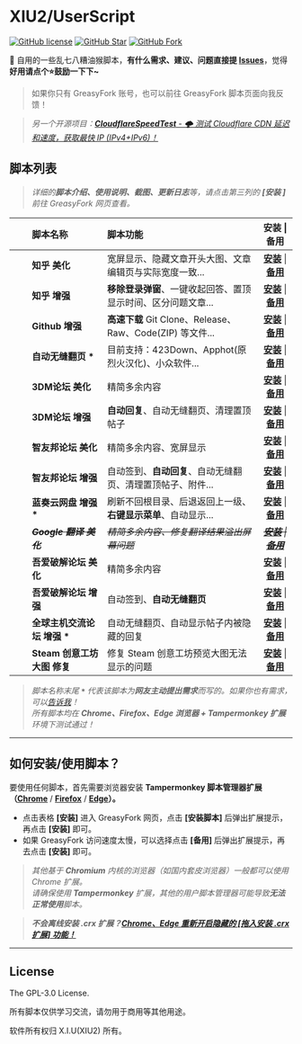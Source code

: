 # XIU2/UserScript

[![GitHub license](https://img.shields.io/github/license/XIU2/UserScript.svg?style=flat-square&color=4285dd)](https://github.com/XIU2/UserScript/blob/master/LICENSE)
[![GitHub Star](https://img.shields.io/github/stars/XIU2/UserScript.svg?style=flat-square&label=Star&color=4285dd)](https://github.com/XIU2/UserScript/stargazers)
[![GitHub Fork](https://img.shields.io/github/forks/XIU2/UserScript.svg?style=flat-square&label=Fork&color=4285dd)](https://github.com/XIU2/UserScript/network/members)

🔨 自用的一些乱七八糟油猴脚本，**有什么需求、建议、问题直接提 [Issues](https://github.com/XIU2/UserScript/issues/new/choose)**，觉得**好用请点个⭐鼓励一下下~**   

> 如果你只有 GreasyFork 账号，也可以前往 GreasyFork 脚本页面向我反馈！  

> _另一个开源项目：[**CloudflareSpeedTest** - 🌩 测试 Cloudflare CDN 延迟和速度，获取最快 IP (IPv4+IPv6)！](https://github.com/XIU2/CloudflareSpeedTest)_

## 脚本列表

> _详细的**脚本介绍、使用说明、截图、更新日志**等，请点击第三列的 **\[安装 \]** 前往 GreasyFork 网页查看。_  

|  | 脚本名称 | 脚本功能 | 安装 \| 备用 |
| :----: | :---- | :---- | :----: |
| [<img src="https://static.zhihu.com/heifetz/favicon.ico" height="16px" />](https://www.zhihu.com/people/xiu2) | **知乎 美化** | 宽屏显示、隐藏文章开头大图、文章编辑页与实际宽度一致... | **[安装](https://greasyfork.org/zh-CN/scripts/412212)** \| **[备用](https://cdn.jsdelivr.net/gh/XIU2/UserScript@master/Zhihu-Beautification.user.js)** |
| [<img src="https://static.zhihu.com/heifetz/favicon.ico" height="16px" />](https://www.zhihu.com/people/xiu2) | **知乎 增强** | **移除登录弹窗**、一键收起回答、置顶显示时间、区分问题文章... | **[安装](https://greasyfork.org/zh-CN/scripts/419081)** \| **[备用](https://cdn.jsdelivr.net/gh/XIU2/UserScript@master/Zhihu-Enhanced.user.js)** |
| [<img src="https://github.com/favicon.ico" height="16px" />](https://github.com/XIU2) |  **Github 增强** | **高速下载** Git Clone、Release、Raw、Code(ZIP) 等文件... | **[安装](https://greasyfork.org/zh-CN/scripts/412245)** \| **[备用](https://cdn.jsdelivr.net/gh/XIU2/UserScript@master/GithubEnhanced-High-Speed-Download.user.js)** |
| [<img src="https://s3.ax1x.com/2021/02/25/yj2s4f.png" height="16px" />](https://github.com/XIU2) |  **自动无缝翻页 \*** | 目前支持：423Down、Apphot(原烈火汉化)、小众软件... | **[安装](https://greasyfork.org/zh-CN/scripts/419215)** \| **[备用](https://cdn.jsdelivr.net/gh/XIU2/UserScript@master/Autopage.user.js)** |
| [<img src="https://www.3dmgame.com/favicon.ico" height="16px" />](https://bbs.3dmgame.com) | **3DM论坛 美化** | 精简多余内容 | **[安装](https://greasyfork.org/zh-CN/scripts/413593)** \| **[备用](https://cdn.jsdelivr.net/gh/XIU2/UserScript@master/3dm-Beautification.user.js)** |
| [<img src="https://www.3dmgame.com/favicon.ico" height="16px" />](https://bbs.3dmgame.com) | **3DM论坛 增强** | **自动回复**、自动无缝翻页、清理置顶帖子 | **[安装](https://greasyfork.org/zh-CN/scripts/412890)** \| **[备用](https://cdn.jsdelivr.net/gh/XIU2/UserScript@master/3dm-Enhanced.user.js)** |
| [<img src="http://bbs.zhiyoo.net/favicon.ico" height="16px" />](http://bbs.zhiyoo.net/forum.php?mod=forumdisplay&fid=42&filter=author&orderby=dateline) | **智友邦论坛 美化** | 精简多余内容、宽屏显示 | **[安装](https://greasyfork.org/zh-CN/scripts/412361)** \| **[备用](https://cdn.jsdelivr.net/gh/XIU2/UserScript@master/Zhiyoo-Beautification.user.js)** |
| [<img src="http://bbs.zhiyoo.net/favicon.ico" height="16px" />](http://bbs.zhiyoo.net/forum.php?mod=forumdisplay&fid=42&filter=author&orderby=dateline) | **智友邦论坛 增强** | 自动签到、**自动回复**、自动无缝翻页、清理置顶帖子、附件... | **[安装](https://greasyfork.org/zh-CN/scripts/412362)** \| **[备用](https://cdn.jsdelivr.net/gh/XIU2/UserScript@master/Zhiyoo-Enhanced.user.js)** |
| [<img src="https://www.lanzou.com/favicon.ico" height="16px" />](https://www.lanzou.com) |  **蓝奏云网盘 增强 \*** | 刷新不回根目录、后退返回上一级、**右键显示菜单**、自动显示... | **[安装](https://greasyfork.org/zh-CN/scripts/419224)** \| **[备用](https://cdn.jsdelivr.net/gh/XIU2/UserScript@master/Lanzou-Enhanced.user.js)** |
| [<img src="https://translate.google.cn/favicon.ico" height="16px" />](https://translate.google.cn) |  ~~_**Google 翻译 美化**_~~ | ~~_精简多余内容、修复翻译结果溢出屏幕问题_~~ | ~~_**[安装](https://zhuanlan.zhihu.com/p/286815739)** \| **[备用](https://zhuanlan.zhihu.com/p/286815739)**_~~ |
| [<img src="https://www.52pojie.cn/favicon.ico" height="16px" />](https://www.52pojie.cn) | **吾爱破解论坛 美化** | 精简多余内容 | **[安装](https://greasyfork.org/zh-CN/scripts/412681)** \| **[备用](https://cdn.jsdelivr.net/gh/XIU2/UserScript@master/52pojie-Beautification.user.js)** |
| [<img src="https://www.52pojie.cn/favicon.ico" height="16px" />](https://www.52pojie.cn) | **吾爱破解论坛 增强** | 自动签到、**自动无缝翻页** | **[安装](https://greasyfork.org/zh-CN/scripts/412680)** \| **[备用](https://cdn.jsdelivr.net/gh/XIU2/UserScript@master/52pojie-Enhanced.user.js)** |
| [<img src="https://s3.ax1x.com/2021/02/25/yjgo1e.png" height="16px" />](https://hostloc.com) | **全球主机交流论坛 增强 \*** | 自动无缝翻页、自动显示帖子内被隐藏的回复 | **[安装](https://greasyfork.org/zh-CN/scripts/414005)** \| **[备用](https://cdn.jsdelivr.net/gh/XIU2/UserScript@master/Hostloc-Enhanced.user.js)** |
| [<img src="https://store.steampowered.com/favicon.ico" height="16px" />](https://store.steampowered.com) | **Steam 创意工坊大图 修复** | 修复 Steam 创意工坊预览大图无法显示的问题 | **[安装](https://greasyfork.org/zh-CN/scripts/397666)** \| **[备用](https://cdn.jsdelivr.net/gh/XIU2/UserScript@master/SteamWorkshopImageRepair.user.js)** |

> _脚本名称末尾 **`*`** 代表该脚本为**网友主动提出需求**而写的。如果你也有需求，可以[告诉我](https://github.com/XIU2/UserScript/issues/new/choose)！_  
> _所有脚本均在 **Chrome、Firefox、Edge 浏览器 + Tampermonkey 扩展** 环境下测试通过！_

****

## 如何安装/使用脚本？

要使用任何脚本，首先需要浏览器安装 **Tampermonkey  脚本管理器扩展（[Chrome](https://xiu.lanzoux.com/b073l8d1e)** / **[Firefox](https://addons.mozilla.org/firefox/addon/tampermonkey/)** / **[Edge](https://microsoftedge.microsoft.com/addons/detail/tampermonkey/iikmkjmpaadaobahmlepeloendndfphd?hl=zh-CN)）。**  

- 点击表格 **\[安装\]** 进入 GreasyFork 网页，点击 **\[安装脚本\]** 后弹出扩展提示，再点击 **\[安装\]** 即可。  
- 如果 GreasyFork 访问速度太慢，可以选择点击 **\[备用\]** 后弹出扩展提示，再去点击 **\[安装\]** 即可。

> _其他基于 **Chromium** 内核的浏览器（如国内套皮浏览器）一般都可以使用 Chrome 扩展。_  
> _请确保使用 **Tampermonkey** 扩展，其他的用户脚本管理器可能导致**无法正常使用**脚本。_  

> _**不会离线安装 .crx 扩展？[Chrome、Edge 重新开启隐藏的 [拖入安装 .crx 扩展] 功能！](https://zhuanlan.zhihu.com/p/276027099)**_  

****

## License

The GPL-3.0 License.

所有脚本仅供学习交流，请勿用于商用等其他用途。  

软件所有权归 X.I.U(XIU2) 所有。  